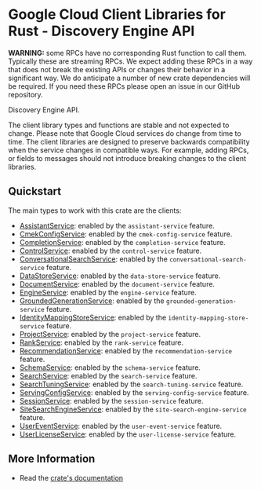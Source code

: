 # Google Cloud Client Libraries for Rust - Discovery Engine API

<!-- Code generated by sidekick. DO NOT EDIT. -->


**WARNING:** some RPCs have no corresponding Rust function to call them.
Typically these are streaming RPCs. We expect adding these RPCs in a
way that does not break the existing APIs or changes their behavior in a
significant way. We do anticipate a number of new crate dependencies
will be required. If you need these RPCs please open an issue in our
GitHub repository.

Discovery Engine API.

The client library types and functions are stable and not expected to change.
Please note that Google Cloud services do change from time to time. The client
libraries are designed to preserve backwards compatibility when the service
changes in compatible ways. For example, adding RPCs, or fields to messages
should not introduce breaking changes to the client libraries.

## Quickstart

The main types to work with this crate are the clients:

- [AssistantService]: enabled by the `assistant-service` feature.
- [CmekConfigService]: enabled by the `cmek-config-service` feature.
- [CompletionService]: enabled by the `completion-service` feature.
- [ControlService]: enabled by the `control-service` feature.
- [ConversationalSearchService]: enabled by the `conversational-search-service` feature.
- [DataStoreService]: enabled by the `data-store-service` feature.
- [DocumentService]: enabled by the `document-service` feature.
- [EngineService]: enabled by the `engine-service` feature.
- [GroundedGenerationService]: enabled by the `grounded-generation-service` feature.
- [IdentityMappingStoreService]: enabled by the `identity-mapping-store-service` feature.
- [ProjectService]: enabled by the `project-service` feature.
- [RankService]: enabled by the `rank-service` feature.
- [RecommendationService]: enabled by the `recommendation-service` feature.
- [SchemaService]: enabled by the `schema-service` feature.
- [SearchService]: enabled by the `search-service` feature.
- [SearchTuningService]: enabled by the `search-tuning-service` feature.
- [ServingConfigService]: enabled by the `serving-config-service` feature.
- [SessionService]: enabled by the `session-service` feature.
- [SiteSearchEngineService]: enabled by the `site-search-engine-service` feature.
- [UserEventService]: enabled by the `user-event-service` feature.
- [UserLicenseService]: enabled by the `user-license-service` feature.

## More Information

- Read the [crate's documentation](https://docs.rs/google-cloud-discoveryengine-v1/latest/google-cloud-discoveryengine-v1)

[AssistantService]: https://docs.rs/google-cloud-discoveryengine-v1/latest/google_cloud_discoveryengine_v1/client/struct.AssistantService.html
[CmekConfigService]: https://docs.rs/google-cloud-discoveryengine-v1/latest/google_cloud_discoveryengine_v1/client/struct.CmekConfigService.html
[CompletionService]: https://docs.rs/google-cloud-discoveryengine-v1/latest/google_cloud_discoveryengine_v1/client/struct.CompletionService.html
[ControlService]: https://docs.rs/google-cloud-discoveryengine-v1/latest/google_cloud_discoveryengine_v1/client/struct.ControlService.html
[ConversationalSearchService]: https://docs.rs/google-cloud-discoveryengine-v1/latest/google_cloud_discoveryengine_v1/client/struct.ConversationalSearchService.html
[DataStoreService]: https://docs.rs/google-cloud-discoveryengine-v1/latest/google_cloud_discoveryengine_v1/client/struct.DataStoreService.html
[DocumentService]: https://docs.rs/google-cloud-discoveryengine-v1/latest/google_cloud_discoveryengine_v1/client/struct.DocumentService.html
[EngineService]: https://docs.rs/google-cloud-discoveryengine-v1/latest/google_cloud_discoveryengine_v1/client/struct.EngineService.html
[GroundedGenerationService]: https://docs.rs/google-cloud-discoveryengine-v1/latest/google_cloud_discoveryengine_v1/client/struct.GroundedGenerationService.html
[IdentityMappingStoreService]: https://docs.rs/google-cloud-discoveryengine-v1/latest/google_cloud_discoveryengine_v1/client/struct.IdentityMappingStoreService.html
[ProjectService]: https://docs.rs/google-cloud-discoveryengine-v1/latest/google_cloud_discoveryengine_v1/client/struct.ProjectService.html
[RankService]: https://docs.rs/google-cloud-discoveryengine-v1/latest/google_cloud_discoveryengine_v1/client/struct.RankService.html
[RecommendationService]: https://docs.rs/google-cloud-discoveryengine-v1/latest/google_cloud_discoveryengine_v1/client/struct.RecommendationService.html
[SchemaService]: https://docs.rs/google-cloud-discoveryengine-v1/latest/google_cloud_discoveryengine_v1/client/struct.SchemaService.html
[SearchService]: https://docs.rs/google-cloud-discoveryengine-v1/latest/google_cloud_discoveryengine_v1/client/struct.SearchService.html
[SearchTuningService]: https://docs.rs/google-cloud-discoveryengine-v1/latest/google_cloud_discoveryengine_v1/client/struct.SearchTuningService.html
[ServingConfigService]: https://docs.rs/google-cloud-discoveryengine-v1/latest/google_cloud_discoveryengine_v1/client/struct.ServingConfigService.html
[SessionService]: https://docs.rs/google-cloud-discoveryengine-v1/latest/google_cloud_discoveryengine_v1/client/struct.SessionService.html
[SiteSearchEngineService]: https://docs.rs/google-cloud-discoveryengine-v1/latest/google_cloud_discoveryengine_v1/client/struct.SiteSearchEngineService.html
[UserEventService]: https://docs.rs/google-cloud-discoveryengine-v1/latest/google_cloud_discoveryengine_v1/client/struct.UserEventService.html
[UserLicenseService]: https://docs.rs/google-cloud-discoveryengine-v1/latest/google_cloud_discoveryengine_v1/client/struct.UserLicenseService.html
